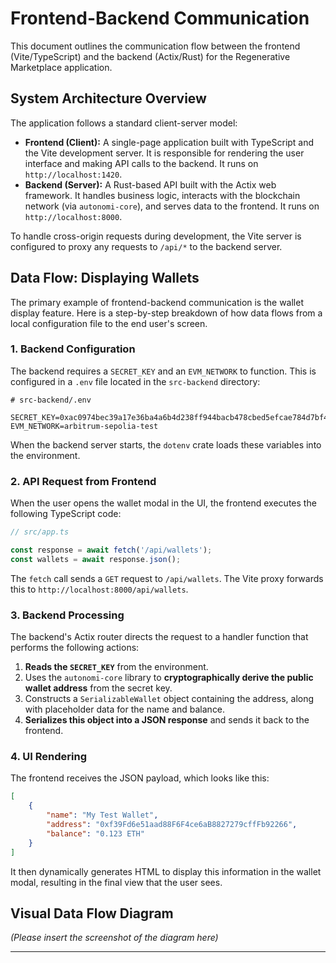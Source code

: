 # Frontend-Backend Communication

This document outlines the communication flow between the frontend (Vite/TypeScript) and the backend (Actix/Rust) for the Regenerative Marketplace application.

## System Architecture Overview

The application follows a standard client-server model:

-   **Frontend (Client):** A single-page application built with TypeScript and the Vite development server. It is responsible for rendering the user interface and making API calls to the backend. It runs on `http://localhost:1420`.
-   **Backend (Server):** A Rust-based API built with the Actix web framework. It handles business logic, interacts with the blockchain network (via `autonomi-core`), and serves data to the frontend. It runs on `http://localhost:8000`.

To handle cross-origin requests during development, the Vite server is configured to proxy any requests to `/api/*` to the backend server.

## Data Flow: Displaying Wallets

The primary example of frontend-backend communication is the wallet display feature. Here is a step-by-step breakdown of how data flows from a local configuration file to the end user's screen.

### 1. Backend Configuration

The backend requires a `SECRET_KEY` and an `EVM_NETWORK` to function. This is configured in a `.env` file located in the `src-backend` directory:

```
# src-backend/.env

SECRET_KEY=0xac0974bec39a17e36ba4a6b4d238ff944bacb478cbed5efcae784d7bf4f2ff80
EVM_NETWORK=arbitrum-sepolia-test
```

When the backend server starts, the `dotenv` crate loads these variables into the environment.

### 2. API Request from Frontend

When the user opens the wallet modal in the UI, the frontend executes the following TypeScript code:

```typescript
// src/app.ts

const response = await fetch('/api/wallets');
const wallets = await response.json();
```

The `fetch` call sends a `GET` request to `/api/wallets`. The Vite proxy forwards this to `http://localhost:8000/api/wallets`.

### 3. Backend Processing

The backend's Actix router directs the request to a handler function that performs the following actions:

1.  **Reads the `SECRET_KEY`** from the environment.
2.  Uses the `autonomi-core` library to **cryptographically derive the public wallet address** from the secret key.
3.  Constructs a `SerializableWallet` object containing the address, along with placeholder data for the name and balance.
4.  **Serializes this object into a JSON response** and sends it back to the frontend.

### 4. UI Rendering

The frontend receives the JSON payload, which looks like this:

```json
[
    {
        "name": "My Test Wallet",
        "address": "0xf39Fd6e51aad88F6F4ce6aB8827279cffFb92266",
        "balance": "0.123 ETH"
    }
]
```

It then dynamically generates HTML to display this information in the wallet modal, resulting in the final view that the user sees.

## Visual Data Flow Diagram

*(Please insert the screenshot of the diagram here)*

--- 